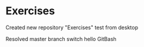# Exercises
Created new repository "Exercises"
test from desktop

Resolved
master branch switch
hello GitBash